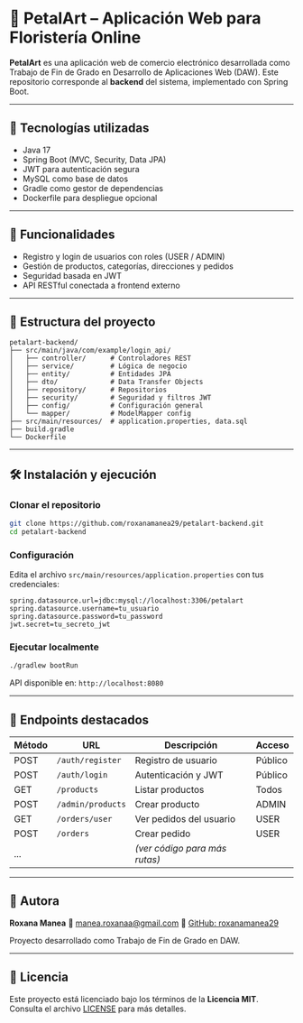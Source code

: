 # 🌸 PetalArt – Aplicación Web para Floristería Online

**PetalArt** es una aplicación web de comercio electrónico desarrollada como Trabajo de Fin de Grado en Desarrollo de Aplicaciones Web (DAW). Este repositorio corresponde al **backend** del sistema, implementado con Spring Boot.

---

## 🧰 Tecnologías utilizadas

* Java 17
* Spring Boot (MVC, Security, Data JPA)
* JWT para autenticación segura
* MySQL como base de datos
* Gradle como gestor de dependencias
* Dockerfile para despliegue opcional

---

## 🚀 Funcionalidades

* Registro y login de usuarios con roles (USER / ADMIN)
* Gestión de productos, categorías, direcciones y pedidos
* Seguridad basada en JWT
* API RESTful conectada a frontend externo

---

## 📂 Estructura del proyecto

```
petalart-backend/
├── src/main/java/com/example/login_api/
│   ├── controller/      # Controladores REST
│   ├── service/         # Lógica de negocio
│   ├── entity/          # Entidades JPA
│   ├── dto/             # Data Transfer Objects
│   ├── repository/      # Repositorios
│   ├── security/        # Seguridad y filtros JWT
│   ├── config/          # Configuración general
│   └── mapper/          # ModelMapper config
├── src/main/resources/  # application.properties, data.sql
├── build.gradle
└── Dockerfile
```

---

## 🛠️ Instalación y ejecución

### Clonar el repositorio

```bash
git clone https://github.com/roxanamanea29/petalart-backend.git
cd petalart-backend
```

### Configuración

Edita el archivo `src/main/resources/application.properties` con tus credenciales:

```properties
spring.datasource.url=jdbc:mysql://localhost:3306/petalart
spring.datasource.username=tu_usuario
spring.datasource.password=tu_password
jwt.secret=tu_secreto_jwt
```

### Ejecutar localmente

```bash
./gradlew bootRun
```

API disponible en: `http://localhost:8080`

---

## 📡 Endpoints destacados

| Método | URL               | Descripción                   | Acceso  |
| ------ | ----------------- | ----------------------------- | ------- |
| POST   | `/auth/register`  | Registro de usuario           | Público |
| POST   | `/auth/login`     | Autenticación y JWT           | Público |
| GET    | `/products`       | Listar productos              | Todos   |
| POST   | `/admin/products` | Crear producto                | ADMIN   |
| GET    | `/orders/user`    | Ver pedidos del usuario       | USER    |
| POST   | `/orders`         | Crear pedido                  | USER    |
| ...    |                   | *(ver código para más rutas)* |         |

---

## 👥 Autora

**Roxana Manea**
📧 [manea.roxanaa@gmail.com](mailto:manea.roxanaa@gmail.com)
👤 [GitHub: roxanamanea29](https://github.com/roxanamanea29)

Proyecto desarrollado como Trabajo de Fin de Grado en DAW.

---

## 📄 Licencia

Este proyecto está licenciado bajo los términos de la **Licencia MIT**.
Consulta el archivo [LICENSE](./LICENSE) para más detalles.
